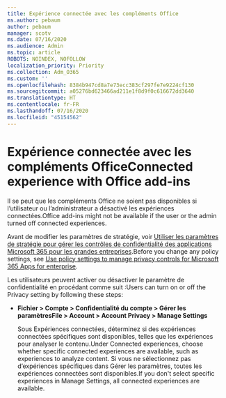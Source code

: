 ```yaml
---
title: Expérience connectée avec les compléments Office
ms.author: pebaum
author: pebaum
manager: scotv
ms.date: 07/16/2020
ms.audience: Admin
ms.topic: article
ROBOTS: NOINDEX, NOFOLLOW
localization_priority: Priority
ms.collection: Adm_O365
ms.custom: ''
ms.openlocfilehash: 8384b947cd8a7e73ecc383cf297fe7e9224cf130
ms.sourcegitcommit: a05276bd623466ad211e1f8d9f0c616672dd3640
ms.translationtype: HT
ms.contentlocale: fr-FR
ms.lasthandoff: 07/16/2020
ms.locfileid: "45154562"
---
```

# <a name="connected-experience-with-office-add-ins"></a><span data-ttu-id="a10d4-102">Expérience connectée avec les compléments Office</span><span class="sxs-lookup"><span data-stu-id="a10d4-102">Connected experience with Office add-ins</span></span>

<span data-ttu-id="a10d4-103">Il se peut que les compléments Office ne soient pas disponibles si l’utilisateur ou l’administrateur a désactivé les expériences connectées.</span><span class="sxs-lookup"><span data-stu-id="a10d4-103">Office add-ins might not be available if the user or the admin turned off connected experiences.</span></span>

<span data-ttu-id="a10d4-104">Avant de modifier les paramètres de stratégie, voir [Utiliser les paramètres de stratégie pour gérer les contrôles de confidentialité des applications Microsoft 365 pour les grandes entreprises](https://docs.microsoft.com/deployoffice/privacy/manage-privacy-controls).</span><span class="sxs-lookup"><span data-stu-id="a10d4-104">Before you change any policy settings, see [Use policy settings to manage privacy controls for Microsoft 365 Apps for enterprise](https://docs.microsoft.com/deployoffice/privacy/manage-privacy-controls).</span></span>

<span data-ttu-id="a10d4-105">Les utilisateurs peuvent activer ou désactiver le paramètre de confidentialité en procédant comme suit :</span><span class="sxs-lookup"><span data-stu-id="a10d4-105">Users can turn on or off the Privacy setting by following these steps:</span></span>

- <span data-ttu-id="a10d4-106">**Fichier > Compte > Confidentialité du compte > Gérer les paramètres**</span><span class="sxs-lookup"><span data-stu-id="a10d4-106">**File > Account > Account Privacy > Manage Settings**</span></span> 

    <span data-ttu-id="a10d4-107">Sous Expériences connectées, déterminez si des expériences connectées spécifiques sont disponibles, telles que les expériences pour analyser le contenu.</span><span class="sxs-lookup"><span data-stu-id="a10d4-107">Under Connected experiences, choose whether specific connected experiences are available, such as experiences to analyze content.</span></span> <span data-ttu-id="a10d4-108">Si vous ne sélectionnez pas d’expériences spécifiques dans Gérer les paramètres, toutes les expériences connectées sont disponibles.</span><span class="sxs-lookup"><span data-stu-id="a10d4-108">If you don't select specific experiences in Manage Settings, all connected experiences are available.</span></span>
